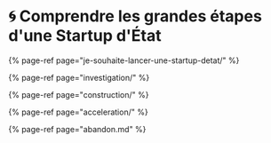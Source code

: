 # 🌀 Comprendre les grandes étapes d'une Startup d'État

{% page-ref page="je-souhaite-lancer-une-startup-detat/" %}

{% page-ref page="investigation/" %}

{% page-ref page="construction/" %}

{% page-ref page="acceleration/" %}

{% page-ref page="abandon.md" %}

